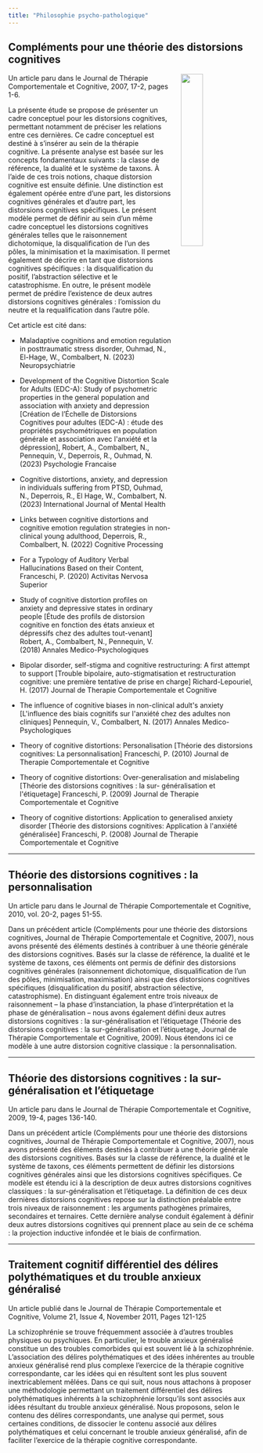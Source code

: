 ```yaml
---
title: "Philosophie psycho-pathologique"
---
```


## Compléments pour une théorie des distorsions cognitives

<img align="right" width="30%" src="/images/Fig1cdis.jpg" style="margin-left: 20px;">

Un article paru dans le Journal de Thérapie Comportementale et Cognitive, 2007, 17-2, pages 1-6.


La présente étude se propose de présenter un cadre conceptuel pour les distorsions cognitives, permettant notamment de préciser les relations entre ces dernières. Ce cadre conceptuel est destiné à s’insérer au sein de la thérapie cognitive. La présente analyse est basée sur les concepts fondamentaux suivants : la classe de référence, la dualité et le système de taxons. À l’aide de ces trois notions, chaque distorsion cognitive est ensuite définie. Une distinction est également opérée entre d’une part, les distorsions cognitives générales et d’autre part, les distorsions cognitives spécifiques. Le présent modèle permet de définir au sein d’un même cadre conceptuel les distorsions cognitives générales telles que le raisonnement dichotomique, la disqualification de l’un des pôles, la minimisation et la maximisation. Il permet également de décrire en tant que distorsions cognitives spécifiques : la disqualification du positif, l’abstraction sélective et le catastrophisme. En outre, le présent modèle permet de prédire l’existence de deux autres distorsions cognitives générales : l’omission du neutre et la requalification dans l’autre pôle.

Cet article est cité dans:

* Maladaptive cognitions and emotion regulation in posttraumatic stress disorder, Ouhmad, N., El-Hage, W., Combalbert, N.	(2023) Neuropsychiatrie

* Development of the Cognitive Distortion Scale for Adults (EDC-A): Study of psychometric properties in the general population and association with anxiety and depression [Création de l’Échelle de Distorsions Cognitives pour adultes (EDC-A) : étude des propriétés psychométriques en population générale et association avec l'anxiété et la dépression], Robert, A., Combalbert, N., Pennequin, V., Deperrois, R., Ouhmad, N. (2023) Psychologie Francaise

* Cognitive distortions, anxiety, and depression in individuals suffering from PTSD, Ouhmad, N., Deperrois, R., El Hage, W., Combalbert, N. (2023) International Journal of Mental Health

* Links between cognitive distortions and cognitive emotion regulation strategies in non-clinical young adulthood, Deperrois, R., Combalbert, N. (2022) Cognitive Processing

* For a Typology of Auditory Verbal Hallucinations Based on their Content, Franceschi, P. (2020) Activitas Nervosa Superior

* Study of cognitive distortion profiles on anxiety and depressive states in ordinary people [Étude des profils de distorsion cognitive en fonction des états anxieux et dépressifs chez des adultes tout-venant] Robert, A., Combalbert, N., Pennequin, V. (2018) Annales Medico-Psychologiques

* Bipolar disorder, self-stigma and cognitive restructuring: A first attempt to support [Trouble bipolaire, auto-stigmatisation et restructuration cognitive: une première tentative de prise en charge] Richard-Lepouriel, H. (2017) Journal de Therapie Comportementale et Cognitive

* The influence of cognitive biases in non-clinical adult's anxiety [L'influence des biais cognitifs sur l'anxiété chez des adultes non cliniques] 
Pennequin, V., Combalbert, N. (2017) Annales Medico-Psychologiques

* Theory of cognitive distortions: Personalisation [Théorie des distorsions cognitives: La personnalisation] Franceschi, P. (2010) Journal de Therapie Comportementale et Cognitive

* Theory of cognitive distortions: Over-generalisation and mislabeling [Théorie des distorsions cognitives : la sur- généralisation et l'étiquetage] Franceschi, P. (2009) Journal de Therapie Comportementale et Cognitive

* Theory of cognitive distortions: Application to generalised anxiety disorder [Théorie des distorsions cognitives: Application à l'anxiété généralisée] Franceschi, P. (2008) Journal de Therapie Comportementale et Cognitive
<p></p>
<hr>
<p></p>

## Théorie des distorsions cognitives : la personnalisation
Un article paru dans le Journal de Thérapie Comportementale et Cognitive, 2010, vol. 20-2, pages 51-55.

Dans un précédent article (Compléments pour une théorie des distorsions cognitives, Journal de Thérapie Comportementale et Cognitive, 2007), nous avons présenté des éléments destinés à contribuer à une théorie générale des distorsions cognitives. Basés sur la classe de référence, la dualité et le système de taxons, ces éléments ont permis de définir des distorsions cognitives générales (raisonnement dichotomique, disqualification de l’un des pôles, minimisation, maximisation) ainsi que des distorsions cognitives spécifiques (disqualification du positif, abstraction sélective, catastrophisme). En distinguant également entre trois niveaux de raisonnement – la phase d’instanciation, la phase d’interprétation et la phase de généralisation – nous avons également défini deux autres distorsions cognitives : la sur-généralisation et l’étiquetage (Théorie des distorsions cognitives : la sur-généralisation et l’étiquetage, Journal de Thérapie Comportementale et Cognitive, 2009). Nous étendons ici ce modèle à une autre distorsion cognitive classique : la personnalisation.
<p></p>
<hr>
<p></p>

## Théorie des distorsions cognitives  : la sur-généralisation et l’étiquetage
Un article paru dans le Journal de Thérapie Comportementale et Cognitive, 2009, 19-4, pages 136-140.

Dans un précédent article (Compléments pour une théorie des distorsions cognitives, Journal de Thérapie Comportementale et Cognitive, 2007), nous avons présenté des éléments destinés à contribuer à une théorie générale des distorsions cognitives. Basés sur la classe de référence, la dualité et le système de taxons, ces éléments permettent de définir les distorsions cognitives générales ainsi que les distorsions cognitives spécifiques. Ce modèle est étendu ici à la description de deux autres distorsions cognitives classiques : la sur-généralisation et l’étiquetage. La définition de ces deux dernières distorsions cognitives repose sur la distinction préalable entre trois niveaux de raisonnement : les arguments pathogènes primaires, secondaires et ternaires. Cette dernière analyse conduit également à définir deux autres distorsions cognitives qui prennent place au sein de ce schéma : la projection inductive infondée et le biais de confirmation.
<p></p>
<hr>
<p></p>

## Traitement cognitif différentiel des délires polythématiques et du trouble anxieux généralisé
Un article publié dans le Journal de Thérapie Comportementale et Cognitive, Volume 21, Issue 4, November 2011, Pages 121-125

La schizophrénie se trouve fréquemment associée à d’autres troubles physiques ou psychiques. En particulier, le trouble anxieux généralisé constitue un des troubles comorbides qui est souvent lié à la schizophrénie. L’association des délires polythématiques et des idées inhérentes au trouble anxieux généralisé rend plus complexe l’exercice de la thérapie cognitive correspondante, car les idées qui en résultent sont les plus souvent inextricablement mêlées. Dans ce qui suit, nous nous attachons à proposer une méthodologie permettant un traitement différentiel des délires polythématiques inhérents à la schizophrénie lorsqu’ils sont associés aux idées résultant du trouble anxieux généralisé. Nous proposons, selon le contenu des délires correspondants, une analyse qui permet, sous certaines conditions, de dissocier le contenu associé aux délires polythématiques et celui concernant le trouble anxieux généralisé, afin de faciliter l’exercice de la thérapie cognitive correspondante.
